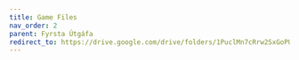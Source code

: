 ```yaml
---
title: Game Files
nav_order: 2
parent: Fyrsta Útgáfa
redirect_to: https://drive.google.com/drive/folders/1PuclMn7cRrw2SxGoPUResjEPoF3MWMPQ
---
```

